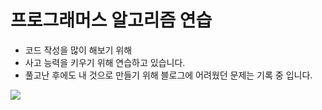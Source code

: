 # 프로그래머스 알고리즘 연습

- 코드 작성을 많이 해보기 위해
- 사고 능력을 키우기 위해 연습하고 있습니다.
- 풀고난 후에도 내 것으로 만들기 위해 블로그에 어려웠던 문제는 기록 중 입니다.
<a href="https://ddonydev.tistory.com/category/%EA%B0%9C%EB%B0%9C/%EC%95%8C%EA%B3%A0%EB%A6%AC%EC%A6%98">
<img src="https://img.shields.io/badge/tistory-000000?style=flat&logo=tistory&logoColor=white"/>
</a>
